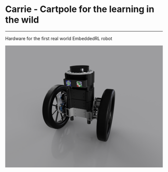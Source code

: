 # Carrie - Cartpole for the learning in the wild
------------
Hardware for the first real world EmbeddedRL robot<br/>

![Alt text](carrie.png?raw=true "P.I.P.E.R.")
